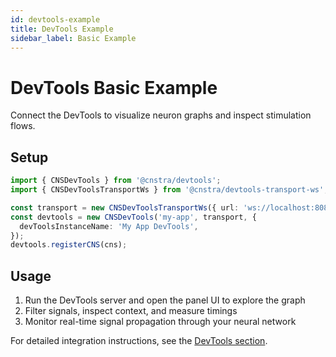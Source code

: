 ```yaml
---
id: devtools-example
title: DevTools Example
sidebar_label: Basic Example
---
```


# DevTools Basic Example

Connect the DevTools to visualize neuron graphs and inspect stimulation flows.

## Setup

```ts
import { CNSDevTools } from '@cnstra/devtools';
import { CNSDevToolsTransportWs } from '@cnstra/devtools-transport-ws';

const transport = new CNSDevToolsTransportWs({ url: 'ws://localhost:8080' });
const devtools = new CNSDevTools('my-app', transport, {
  devToolsInstanceName: 'My App DevTools',
});
devtools.registerCNS(cns);
```

## Usage

1. Run the DevTools server and open the panel UI to explore the graph
2. Filter signals, inspect context, and measure timings
3. Monitor real-time signal propagation through your neural network

For detailed integration instructions, see the [DevTools section](/docs/devtools/overview).

